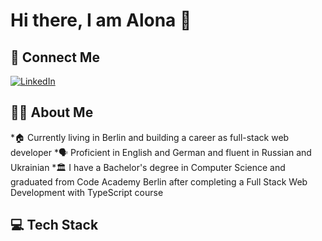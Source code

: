 # Hi there, I am Alona  👋

## 🔗 Connect Me
[![LinkedIn](https://img.shields.io/badge/LinkedIn-0077B5?style=for-the-badge&logo=linkedin&logoColor=white)](https://www.linkedin.com/in/alona-rahilevych)


## 🙍‍♀️ About Me 

*🏠 Currently living in Berlin and building a career as full-stack web developer
*🗣️ Proficient in English and German and fluent in Russian and Ukrainian
*🏛️ I have a Bachelor's degree in Computer Science and graduated from Code Academy Berlin after completing a Full Stack Web Development with TypeScript сourse 

## 💻 Tech Stack




